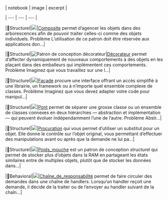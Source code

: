 | notebook | image | excerpt |

| --- | --- | --- |

|🏦Structurel|![](../_resources/composite_9d0fd2b82f3248b2a4bbbe88c8faff48.png)|[Composite](Architecture/Design_Pattern/Structurel/Composite.md) permet d’agencer les objets dans des arborescences afin de pouvoir traiter celles-ci comme des objets individuels. Problème L’utilisation de ce patron doit être réservée aux applications don...|

|🏦Structurel|![Patron de conception&nbsp;décorateur](../_resources/decorator_c5817e96250547319197fdb249dc05f0.png)|[Décorateur](Architecture/Design_Pattern/Structurel/Decorateur.md) permet d’affecter dynamiquement de nouveaux comportements à des objets en les plaçant dans des emballeurs qui implémentent ces comportements. Problème Imaginez que vous travaillez sur une l...|

|🏦Structurel|![](../_resources/facade_143c03590f2741a487e911c4f5b00333.png)|[Façade](Architecture/Design_Pattern/Structurel/Façade.md) procure une interface offrant un accès simplifié à une librairie, un framework ou à n’importe quel ensemble complexe de classes. Problème Imaginez que vous devez adapter votre code pour manipul...|

|🏦Structurel|![](../_resources/bridge_6b7231fedc7a44ee8b33d9caa578d0dc.png)|[Pont](Architecture/Design_Pattern/Structurel/Pont.md) permet de séparer une grosse classe ou un ensemble de classes connexes en deux hiérarchies — abstraction et implémentation — qui peuvent évoluer indépendamment l’une de l’autre. Problème Abstr...|

|🏦Structurel|![](../_resources/proxy_8bec69d3da76480da2d3e7595a0dd136.png)|[Procuration](Architecture/Design_Pattern/Structurel/Procuration.md) qui vous permet d’utiliser un substitut pour un objet. Elle donne le contrôle sur l’objet original, vous permettant d’effectuer des manipulations avant ou après que la demande ne lui pa...|

|🏦Structurel|![](../_resources/flyweight_c8bc40aa58304950869a45a83a3e9bc0.png)|[Poids_mouche](Architecture/Design_Pattern/Structurel/Poids_mouche.md) est un patron de conception structurel qui permet de stocker plus d’objets dans la RAM en partageant les états similaires entre de multiples objets, plutôt que de stocker les données dans...|

|👀Behavioral|![](../_resources/chain-of-responsibility_e3977af6b53c43cb91ac291e68.png)|[Chaîne_de_responsabilité](Architecture/Design_Pattern/Behavioral/Chaine_de_responsabilite.md) permet de faire circuler des demandes dans une chaîne de handlers. Lorsqu’un handler reçoit une demande, il décide de la traiter ou de l’envoyer au handler suivant de la chaîn...|
